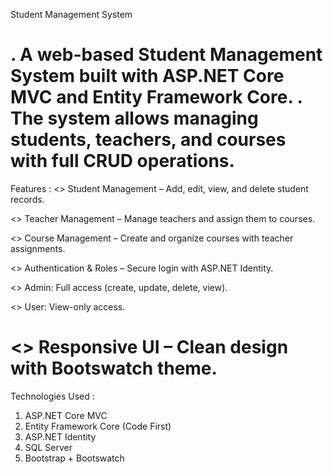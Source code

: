 Student Management System

. A web-based Student Management System built with ASP.NET Core MVC and Entity Framework Core.
. The system allows managing students, teachers, and courses with full CRUD operations.
==================================================================================
Features :
<> Student Management – Add, edit, view, and delete student records.

<> Teacher Management – Manage teachers and assign them to courses.

<> Course Management – Create and organize courses with teacher assignments.

<> Authentication & Roles – Secure login with ASP.NET Identity.

<> Admin: Full access (create, update, delete, view).

<> User: View-only access.

<> Responsive UI – Clean design with Bootswatch theme.
==================================================================================
Technologies Used :
1. ASP.NET Core MVC
2. Entity Framework Core (Code First)
3. ASP.NET Identity
4. SQL Server
5. Bootstrap + Bootswatch

